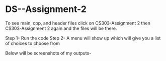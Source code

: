 # DS--Assignment-2

To see main, cpp, and header files click on CS303-Assignment 2 then CS303-Assignment 2 again and the files will be there. 

Step 1- Run the code 
Step 2- A menu will show up which will give you a list of choices to choose from

Below will be screenshots of my outputs-
